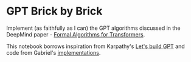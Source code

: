 # GPT Brick by Brick

Implement (as faithfully as I can) the GPT algorithms discussed in the DeepMind paper - [Formal Algorithms for Transformers](https://arxiv.org/pdf/2207.09238.pdf).

This notebook borrows inspiration from Karpathy's [Let's build GPT](https://www.youtube.com/watch?v=kCc8FmEb1nY) and code from Gabriel's [implementations](https://gabriel-altay.medium.com/implementing-formal-algorithms-for-transformers-c36d8a5fc03d).
